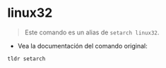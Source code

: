 # linux32

> Este comando es un alias de `setarch linux32`.

- Vea la documentación del comando original:

`tldr setarch`
